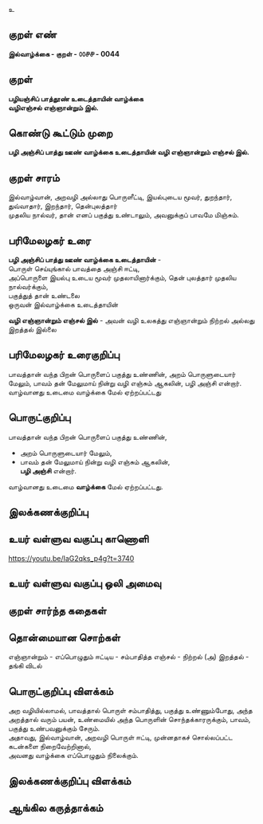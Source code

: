 உ

## குறள் எண் 

**இல்வாழ்க்கை - குறள் - ௦௦௪௪ - 0044**

## குறள் 

**பழியஞ்சிப் பாத்தூண் உடைத்தாயின் வாழ்க்கை  
வழிஎஞ்சல் எஞ்ஞான்றும் இல்.** 

## கொண்டு கூட்டும் முறை

**பழி அஞ்சிப் பாத்து ஊண் வாழ்க்கை உடைத்தாயின் வழி எஞ்ஞான்றும் எஞ்சல் இல்.**  

## குறள் சாரம்  

இல்வாழ்வான், அறவழி அல்லாது பொருளீட்டி, இயல்புடைய மூவர், துறந்தார், துவ்வாதார், இறந்தார், தென்புலத்தார்  
முதலிய நால்வர், தான் எனப் பகுத்து உண்டாலும், அவனுக்குப் பாவமே மிஞ்சும். 

## பரிமேலழகர் உரை

**பழி அஞ்சிப் பாத்து ஊண் வாழ்க்கை உடைத்தாயின்** -  
பொருள் செய்யுங்கால் பாவத்தை அஞ்சி ஈட்டி,  
அப்பொருளை இயல்பு உடைய மூவர் முதலாயினார்க்கும், 
தென் புலத்தார் முதலிய நால்வர்க்கும்,  
பகுத்துத் தான் உண்டலை  
ஒருவன் இல்வாழ்க்கை உடைத்தாயின்  

**வழி எஞ்ஞான்றும் எஞ்சல் இல்** - அவன் வழி உலகத்து எஞ்ஞான்றும் நிற்றல் அல்லது இறத்தல் இல்லை  

## பரிமேலழகர் உரைகுறிப்பு   

பாவத்தான் வந்த பிறன் பொருளைப் பகுத்து உண்ணின், அறம் பொருளுடையார் மேலும், பாவம் தன் மேலுமாய் நின்று வழி எஞ்சும் ஆகலின், பழி அஞ்சி என்றார்.  
வாழ்வானது உடைமை வாழ்க்கை மேல் ஏற்றப்பட்டது  

## பொருட்குறிப்பு 

பாவத்தான் வந்த பிறன் பொருளைப் பகுத்து உண்ணின்,  
* அறம் பொருளுடையார் மேலும்,  
* பாவம் தன் மேலுமாய் நின்று வழி எஞ்சும் ஆகலின்,  
**பழி அஞ்சி** என்றார்.  

வாழ்வானது உடைமை **வாழ்க்கை** மேல் ஏற்றப்பட்டது.  

## இலக்கணக்குறிப்பு  


## உயர் வள்ளுவ வகுப்பு காணொளி

https://youtu.be/IaG2qks_p4g?t=3740

## உயர் வள்ளுவ வகுப்பு ஒலி அமைவு 

 
## குறள் சார்ந்த கதைகள் 


## தொன்மையான சொற்கள்

எஞ்ஞான்றும் - எப்பொழுதும் 
ஈட்டிய - சம்பாதித்த 
எஞ்சல் - நிற்றல் (அ) இறத்தல் - தங்கி விடல்  

## பொருட்குறிப்பு விளக்கம்  

அற வழியில்லாமல், பாவத்தால் பொருள் சம்பாதித்து, பகுத்து உண்ணும்போது, அந்த அறத்தால் வரும் பயன், 
உண்மையில் அந்த பொருளின் சொந்தக்காரருக்கும், பாவம், பகுத்து உண்பவனுக்கும் சேரும்.  
அதாவது, இல்வாழ்வான், அறவழி பொருள் ஈட்டி, முன்னதாகச் சொல்லப்பட்ட கடன்களை நிறைவேற்றினால்,  
அவனது வாழ்க்கை எப்பொழுதும் நிலைக்கும்.

## இலக்கணக்குறிப்பு விளக்கம்


## ஆங்கில கருத்தாக்கம் 


